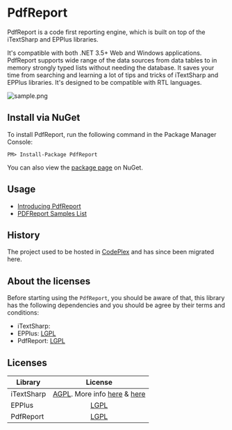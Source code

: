 PdfReport
=======
PdfReport is a code first reporting engine, which is built on top of the iTextSharp and EPPlus libraries.

It's compatible with both .NET 3.5+ Web and Windows applications. PdfReport supports wide range of the data sources from data tables to in memory strongly typed lists without needing the database. It saves your time from searching and learning a lot of tips and tricks of iTextSharp and EPPlus libraries. It's designed to be compatible with RTL languages.

![sample.png](sample.png)



Install via NuGet
-----------------
To install PdfReport, run the following command in the Package Manager Console:

```
PM> Install-Package PdfReport
```

You can also view the [package page](http://www.nuget.org/packages/PdfReport/) on NuGet.



Usage
-----------------
 -  [Introducing PdfReport](http://www.codeproject.com/Articles/492055/Introducing-PdfRport)
 -  [ PDFReport Samples List](https://github.com/VahidN/PdfReport/wiki/PDFReport-Samples-List)


History
-----------------
The project used to be hosted in [CodePlex](https://pdfreport.codeplex.com) and has since been migrated here.


About the licenses
-----------------
Before starting using the `PdfReport`, you should be aware of that, this library has the following dependencies and you should be agree by their terms and conditions:
- iTextSharp: 
- EPPlus: [LGPL](https://github.com/JanKallman/EPPlus/blob/master/LICENSE)
- PdfReport: [LGPL](https://github.com/VahidN/PdfReport/blob/master/LICENSE.md)


Licenses
-----------------

| Library                 | License  |
| ----------------------- | :------: | 
| iTextSharp              | [AGPL](http://itextpdf.com/terms-of-use/index.php). More info [here](https://developers.itextpdf.com/question/itext-java-library-free-charge-or-are-there-any-fees-be-paid) & [here](https://itextpdf.com/blog/how-do-i-make-sure-my-software-complies-agpl-how-can-i-use-itext-free)|
| EPPlus                  | [LGPL](https://github.com/JanKallman/EPPlus/blob/master/LICENSE) |
|PdfReport                | [LGPL](https://github.com/VahidN/PdfReport/blob/master/LICENSE.md) |

